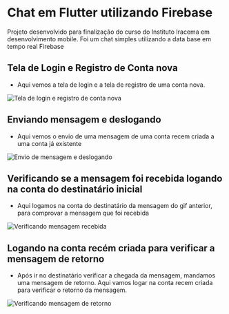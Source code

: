 # Chat em Flutter utilizando Firebase

Projeto desenvolvido para finalização do curso do Instituto Iracema em desenvolvimento mobile. Foi um chat simples utilizando a data base em tempo real Firebase

## Tela de Login e Registro de Conta nova

- Aqui vemos a tela de login e a tela de registro de uma conta nova.
  
![Tela de login e registro de conta nova](https://media3.giphy.com/media/v1.Y2lkPTc5MGI3NjExdnN4aHM5aXNrdDVxYjF4dWNnN3B4YmF0cDJmZDdrcTZ6Y2E1dGV4YSZlcD12MV9pbnRlcm5hbF9naWZfYnlfaWQmY3Q9Zw/0YZApuOWI0TJkoQWhz/giphy.gif)  

## Enviando mensagem e deslogando

- Aqui vemos o envio de uma mensagem de uma conta recem criada a uma conta já existente

![Envio de mensagem e deslogando](https://media2.giphy.com/media/v1.Y2lkPTc5MGI3NjExeW9vN3JrNXhuZ3ZmZ2t5c2YxeXQ1cG94eTQ5cnY4b25pM3Y5Z2ZzeSZlcD12MV9pbnRlcm5hbF9naWZfYnlfaWQmY3Q9Zw/g74me7Wr5LLpSrcKPJ/giphy.gif)  

## Verificando se a mensagem foi recebida logando na conta do destinatário inicial

- Aqui logamos na conta do destinatário da mensagem do gif anterior, para comprovar a mensagem que foi recebida

![Verificando mensagem recebida](https://media1.giphy.com/media/v1.Y2lkPTc5MGI3NjExcWtsZ3NoaXNnOHl4aXduaGU3NjByc2Nlc3Flbmt1ZnUxdWNpNGMxciZlcD12MV9pbnRlcm5hbF9naWZfYnlfaWQmY3Q9Zw/y6nQqlOmUQYaY9ck5B/giphy.gif)

## Logando na conta recém criada para verificar a mensagem de retorno

- Após ir no destinatário verificar a chegada da mensagem, mandamos uma mensagem de retorno. Aqui vamos logar na conta recem criada para verificar o retorno da mensagem.

![Verificando mensagem de retorno](https://media0.giphy.com/media/v1.Y2lkPTc5MGI3NjExd3Y5YTBhdWZhdWQxamRuaXYybGY5eGtwcDgzZWQ3cG5kbDM0M3oyYiZlcD12MV9pbnRlcm5hbF9naWZfYnlfaWQmY3Q9Zw/NwTRF5ZoOmXsn1TGgN/giphy.gif)
